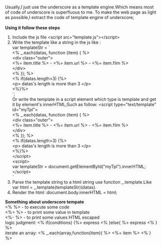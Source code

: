   Usually,I just use the underscore as a template engine.Which means most of code of underscore is superfluous to me.
To make the web page as light as possible,I extract the code of template engine of underscore;
   <br><br><strong>Using it follow these steps</strong>
   1. Include the js file \<script src="template.js">\</script>
   2. Write the template like a string in the js  like :<br>
   var templateStr = \` <br>
		<% _.each(datas, function (item) { %><br>
  			\<div class="outer"><br>
  		 	 <%= item.title %> - <%= item.url %> - <%= item.film %><br>
 			 \</div><br>
		 <% }); %><br>
		<% if(datas.length>3) {%><br>
			\<p> datas's length is more than 3 \</p><br>
		<%}%><br>
		\`;<br>
   Or write the template in a script element which type is template and get it by 
   element's innerHTML;Such as follow:
   \<script type="text/template" id="myTpl"><br>
		  <% _.each(datas, function (item) { %><br>
  			\<div class="outer"><br>
  		 	 <%= item.title %> - <%= item.url %> - <%= item.film %><br>
 			 \</div><br>
		 <% }); %><br>
		<% if(datas.length>3) {%><br>
			\<p> datas's length is more than 3 \</p><br>
		<%}%><br>
		\</script><br>
		\<script><br>
		var templateStr = document.getElementById("myTpl").innerHTML;<br>
		\</script><br>`
   3.  Parse the template string to a html string use function _.template.Like var html = _.template(templateStr)(datas).
   4. Render the html :document.body.innerHTML = html;
		
<strong>Something about underscore tempate</strong><br>
   <%  %> - to execute some code<br>
   <%= %> - to print some value in template<br>
   <%- %> - to print some values HTML escaped<br>
   logic judgment: <% if(conditions) {%> express <% }else{ %> express <% } %><br>
   iterate an array: <% _.each(array,function(item){ %> <element><%= item %></element> <% } %><br>
   
   
   
  

